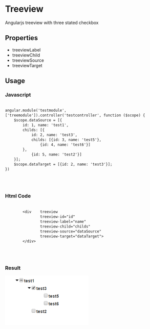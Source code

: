 <html ng-app="testmodule">
<head lang="en">
    <meta charset="UTF-8">
    <title></title>
    <link rel="stylesheet" href="src/main/webapp/css/bootstrap.css">
    <link href="src/main/webapp/css/bootstrap-theme.css">
    <script type="text/javascript" src="src/main/webapp/js/jquery-2.1.1.js"></script>
    <script type="text/javascript" src="src/main/webapp/js/bootstrap.js"></script>
    <script type="text/javascript" src="src/main/webapp/js/angular.js"></script>
    <script type="text/javascript" src="src/main/webapp/js/tree.js"></script>
    <script type="text/javascript" src="src/main/webapp/js/testmodule.js"></script>
    <link rel="stylesheet" href="src/main/webapp/css/treeview.css">
</head>
<body ng-controller="testcontroller">
<h1>Treeview</h1>

<span>Angularjs treeview with three stated checkbox</span>

<h2>Properties</h2>
<ul>
    <li>treeviewLabel</li>
    <li>treeviewChild</li>
    <li>treeviewSource</li>
    <li>treeviewTarget</li>

</ul>
<h2>Usage</h2>
<h3>Javascript</h3>
<pre>
    <code>
angular.module('testmodule', ['treemodule']).controller('testcontroller', function ($scope) {
    $scope.dataSource = [{
        id: 1, name: 'test1',
        childs: [{
            id: 2, name: 'test3',
            childs: [{id: 3, name: 'test5'},
                {id: 4, name: 'test6'}]
        },
            {id: 5, name: 'test2'}]
    }];
    $scope.dataTarget = [{id: 2, name: 'test3'}];
})
    </code>
</pre>

<br/>
<h3>Html Code</h3>
<pre>
    <code>
        &lt;div    treeview
                treeview-id="id"
                treeview-label="name"
                treeview-child="childs"
                treeview-source="dataSource"
                treeview-target="dataTarget"&gt;
        &lt;/div&gt;
    </code>
</pre>
<br/>
<h3>Result</h3>
<img src="result.png"/>
</body>
</html>